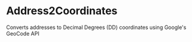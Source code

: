 # Address2Coordinates
Converts addresses to Decimal Degrees (DD) coordinates using Google's GeoCode API
